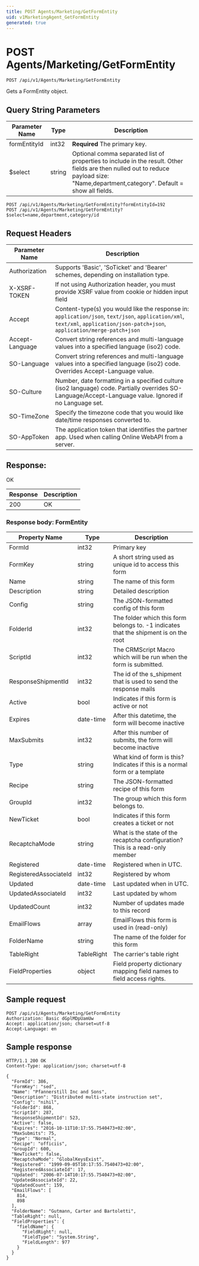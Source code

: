 ```yaml
---
title: POST Agents/Marketing/GetFormEntity
uid: v1MarketingAgent_GetFormEntity
generated: true
---
```


# POST Agents/Marketing/GetFormEntity

```http
POST /api/v1/Agents/Marketing/GetFormEntity
```

Gets a FormEntity object.







## Query String Parameters

| Parameter Name | Type |  Description |
|----------------|------|--------------|
| formEntityId | int32 | **Required** The primary key. |
| $select | string |  Optional comma separated list of properties to include in the result. Other fields are then nulled out to reduce payload size: "Name,department,category". Default = show all fields. |

```http
POST /api/v1/Agents/Marketing/GetFormEntity?formEntityId=192
POST /api/v1/Agents/Marketing/GetFormEntity?$select=name,department,category/id
```


## Request Headers

| Parameter Name | Description |
|----------------|-------------|
| Authorization  | Supports 'Basic', 'SoTicket' and 'Bearer' schemes, depending on installation type. |
| X-XSRF-TOKEN   | If not using Authorization header, you must provide XSRF value from cookie or hidden input field |
| Accept         | Content-type(s) you would like the response in: `application/json`, `text/json`, `application/xml`, `text/xml`, `application/json-patch+json`, `application/merge-patch+json` |
| Accept-Language | Convert string references and multi-language values into a specified language (iso2) code. |
| SO-Language | Convert string references and multi-language values into a specified language (iso2) code. Overrides Accept-Language value. |
| SO-Culture | Number, date formatting in a specified culture (iso2 language) code. Partially overrides SO-Language/Accept-Language value. Ignored if no Language set. |
| SO-TimeZone | Specify the timezone code that you would like date/time responses converted to. |
| SO-AppToken | The application token that identifies the partner app. Used when calling Online WebAPI from a server. |


## Response:

OK

| Response | Description |
|----------------|-------------|
| 200 | OK |

### Response body: FormEntity

| Property Name | Type |  Description |
|----------------|------|--------------|
| FormId | int32 | Primary key |
| FormKey | string | A short string used as unique id to access this form |
| Name | string | The name of this form |
| Description | string | Detailed description |
| Config | string | The JSON-formatted config of this form |
| FolderId | int32 | The folder which this form belongs to. -1 indicates that the shipment is on the root |
| ScriptId | int32 | The CRMScript Macro which will be run when the form is submitted. |
| ResponseShipmentId | int32 | The id of the s_shipment that is used to send the response mails |
| Active | bool | Indicates if this form is active or not |
| Expires | date-time | After this datetime, the form will become inactive |
| MaxSubmits | int32 | After this number of submits, the form will become inactive |
| Type | string | What kind of form is this? Indicates if this is a normal form or a template |
| Recipe | string | The JSON-formatted recipe of this form |
| GroupId | int32 | The group which this form belongs to. |
| NewTicket | bool | Indicates if this form creates a ticket or not |
| RecaptchaMode | string | What is the state of the recaptcha configuration? This is a read-only member |
| Registered | date-time | Registered when  in UTC. |
| RegisteredAssociateId | int32 | Registered by whom |
| Updated | date-time | Last updated when  in UTC. |
| UpdatedAssociateId | int32 | Last updated by whom |
| UpdatedCount | int32 | Number of updates made to this record |
| EmailFlows | array | EmailFlows this form is used in (read-only) |
| FolderName | string | The name of the folder for this form |
| TableRight | TableRight | The carrier's table right |
| FieldProperties | object | Field property dictionary mapping field names to field access rights. |

## Sample request

```http!
POST /api/v1/Agents/Marketing/GetFormEntity
Authorization: Basic dGplMDpUamUw
Accept: application/json; charset=utf-8
Accept-Language: en
```

## Sample response

```http_
HTTP/1.1 200 OK
Content-Type: application/json; charset=utf-8

{
  "FormId": 386,
  "FormKey": "sed",
  "Name": "Pfannerstill Inc and Sons",
  "Description": "Distributed multi-state instruction set",
  "Config": "nihil",
  "FolderId": 868,
  "ScriptId": 287,
  "ResponseShipmentId": 523,
  "Active": false,
  "Expires": "2016-10-11T10:17:55.7540473+02:00",
  "MaxSubmits": 75,
  "Type": "Normal",
  "Recipe": "officiis",
  "GroupId": 600,
  "NewTicket": false,
  "RecaptchaMode": "GlobalKeysExist",
  "Registered": "1999-09-05T10:17:55.7540473+02:00",
  "RegisteredAssociateId": 17,
  "Updated": "2006-07-14T10:17:55.7540473+02:00",
  "UpdatedAssociateId": 22,
  "UpdatedCount": 159,
  "EmailFlows": [
    814,
    898
  ],
  "FolderName": "Gutmann, Carter and Bartoletti",
  "TableRight": null,
  "FieldProperties": {
    "fieldName": {
      "FieldRight": null,
      "FieldType": "System.String",
      "FieldLength": 977
    }
  }
}
```